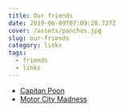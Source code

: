 ```yaml
---
title: Our friends
date: 2019-06-09T07:09:28.737Z
cover: /assets/panchos.jpg
slug: our-friends
category: links
tags:
  - friends
  - links
---
```

* [Capitan Poon](https://capitainpoon.blogspot.com/)
* [Motor City Madness](https://motorcitymadness.bandcamp.com/)
